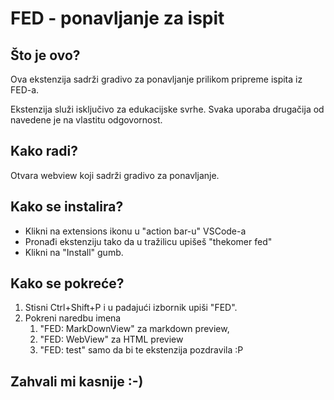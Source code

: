 # FED - ponavljanje za ispit

## Što je ovo?

Ova ekstenzija sadrži gradivo za ponavljanje prilikom pripreme ispita iz FED-a.

Ekstenzija služi isključivo za edukacijske svrhe. Svaka uporaba drugačija od navedene je na vlastitu odgovornost.

## Kako radi?

Otvara webview koji sadrži gradivo za ponavljanje.

## Kako se instalira?

* Klikni na extensions ikonu u "action bar-u" VSCode-a
* Pronađi ekstenziju tako da u tražilicu upišeš "thekomer fed"
* Klikni na "Install" gumb.

## Kako se pokreće?

1. Stisni Ctrl+Shift+P i u padajući izbornik upiši "FED".
2. Pokreni naredbu imena
   1. "FED: MarkDownView" za markdown preview,
   2. "FED: WebView" za HTML preview
   3. "FED: test" samo da bi te ekstenzija pozdravila :P

## Zahvali mi kasnije :-)
